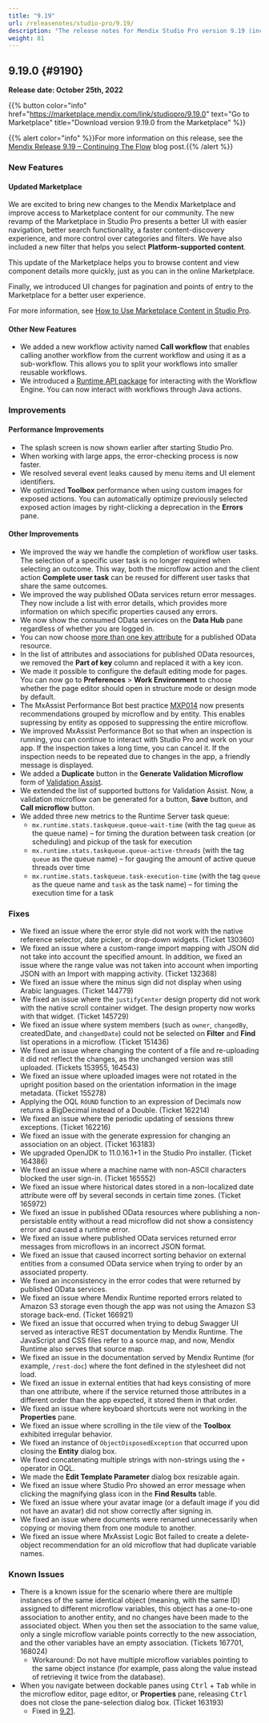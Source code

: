 ```yaml
---
title: "9.19"
url: /releasenotes/studio-pro/9.19/
description: "The release notes for Mendix Studio Pro version 9.19 (including all patches) with details on new features, bug fixes, and known issues."
weight: 81
---
```


## 9.19.0 {#9190}

**Release date: October 25th, 2022**

{{% button color="info" href="https://marketplace.mendix.com/link/studiopro/9.19.0" text="Go to Marketplace" title="Download version 9.19.0 from the Marketplace" %}}

{{% alert color="info" %}}For more information on this release, see the [Mendix Release 9.19 – Continuing The Flow](https://www.mendix.com/blog/mendix-release-9-19-continuing-the-flow/) blog post.{{% /alert %}}

### New Features

#### Updated Marketplace

We are excited to bring new changes to the Mendix Marketplace and improve access to Marketplace content for our community. The new revamp of the Marketplace in Studio Pro presents a better UI with easier navigation, better search functionality, a faster content-discovery experience, and more control over categories and filters. We have also included a new filter that helps you select **Platform-supported content**. 

This update of the Marketplace helps you to browse content and view component details more quickly, just as you can in the online Marketplace. 

Finally, we introduced UI changes for pagination and points of entry to the Marketplace for a better user experience.

For more information, see [How to Use Marketplace Content in Studio Pro](/appstore/general/app-store-content/).

#### Other New Features

* We added a new workflow activity named **Call workflow** that enables calling another workflow from the current workflow and using it as a sub-workflow. This allows you to split your workflows into smaller reusable workflows.
* We introduced a [Runtime API package](https://apidocs.rnd.mendix.com/9/runtime/com/mendix/core/Core.html#workflows()) for interacting with the Workflow Engine. You can now interact with workflows through Java actions. 

### Improvements

#### Performance Improvements

* The splash screen is now shown earlier after starting Studio Pro.
* When working with large apps, the error-checking process is now faster.
* We resolved several event leaks caused by menu items and UI element identifiers.
* We optimized **Toolbox** performance when using custom images for exposed actions. You can automatically optimize previously selected exposed action images by right-clicking a deprecation in the **Errors** pane.

#### Other Improvements

* We improved the way we handle the completion of workflow user tasks. The selection of a specific user task is no longer required when selecting an outcome. This way, both the microflow action and the client action **Complete user task** can be reused for different user tasks that share the same outcomes.
* We improved the way published OData services return error messages. They now include a list with error details, which provides more information on which specific properties caused any errors.
* We now show the consumed OData services on the **Data Hub** pane regardless of whether you are logged in.
* You can now choose [more than one key attribute](/refguide/published-odata-resource/#select-attributes) for a published OData resource.
* In the list of attributes and associations for published OData resources, we removed the **Part of key** column and replaced it with a key icon.
* We made it possible to configure the default editing mode for pages. You can now go to **Preferences** > **Work Environment** to choose whether the page editor should open in structure mode or design mode by default.
* The MxAssist Performance Bot best practice [MXP014](/refguide/performance-best-practices/#mxp014) now presents recommendations grouped by microflow and by entity. This enables supressing by entity as opposed to suppressing the entire microflow.
* We improved MxAssist Performance Bot so that when an inspection is running, you can continue to interact with Studio Pro and work on your app. If the inspection takes a long time, you can cancel it. If the inspection needs to be repeated due to changes in the app, a friendly message is displayed.
* We added a **Duplicate** button in the **Generate Validation Microflow** form of [Validation Assist](/refguide/validation-assist/).
* We extended the list of supported buttons for Validation Assist. Now, a validation microflow can be generated for a button, **Save** button, and **Call microflow** button.
* We added three new metrics to the Runtime Server task queue:
    * `mx.runtime.stats.taskqueue.queue-wait-time` (with the tag `queue` as the queue name) – for timing the duration between task creation (or scheduling) and pickup of the task for execution
    * `mx.runtime.stats.taskqueue.queue-active-threads` (with the tag `queue` as the queue name) – for gauging the amount of active queue threads over time
    * `mx.runtime.stats.taskqueue.task-execution-time` (with the tag `queue` as the queue name and `task` as the task name) – for timing the execution time for a task

### Fixes

* We fixed an issue where the error style did not work with the native reference selector, date picker, or drop-down widgets. (Ticket 130360)
* We fixed an issue where a custom-range import mapping with JSON did not take into account the specified amount. In addition, we fixed an issue where the range value was not taken into account when importing JSON with an Import with mapping activity. (Ticket 132368)
* We fixed an issue where the minus sign did not display when using Arabic languages. (Ticket 144779)
* We fixed an issue where the `justifyCenter` design property did not work with the native scroll container widget. The design property now works with that widget. (Ticket 145729)
* We fixed an issue where system members (such as `owner`, `changedBy`, createdDate, and `changedDate`) could not be selected on **Filter** and **Find** list operations in a microflow. (Ticket 151436)
* We fixed an issue where changing the content of a file and re-uploading it did not reflect the changes, as the unchanged version was still uploaded. (Tickets 153955, 164543)
* We fixed an issue where uploaded images were not rotated in the upright position based on the orientation information in the image metadata. (Ticket 155278)
* Applying the OQL `ROUND` function to an expression of Decimals now returns a BigDecimal instead of a Double. (Ticket 162214)
* We fixed an issue where the periodic updating of sessions threw exceptions. (Ticket 162216)
* We fixed an issue with the generate expression for changing an association on an object. (Ticket 163183)
* We upgraded OpenJDK to 11.0.16.1+1 in the Studio Pro installer. (Ticket 164386)
* We fixed an issue where a machine name with non-ASCII characters blocked the user sign-in. (Ticket 165552)
* We fixed an issue where historical dates stored in a non-localized date attribute were off by several seconds in certain time zones. (Ticket 165972)
* We fixed an issue in published OData resources where publishing a non-persistable entity without a read microflow did not show a consistency error and caused a runtime error.
* We fixed an issue where published OData services returned error messages from microflows in an incorrect JSON format.
* We fixed an issue that caused incorrect sorting behavior on external entities from a consumed OData service when trying to order by an associated property.
* We fixed an inconsistency in the error codes that were returned by published OData services.
* We fixed an issue where Mendix Runtime reported errors related to Amazon S3 storage even though the app was not using the Amazon S3 storage back-end. (Ticket 166921)
* We fixed an issue that occurred when trying to debug Swagger UI served as interactive REST documentation by Mendix Runtime. The JavaScript and CSS files refer to a source map, and now, Mendix Runtime also serves that source map.
* We fixed an issue in the documentation served by Mendix Runtime (for example, `/rest-doc`) where the font defined in the stylesheet did not load.
* We fixed an issue in external entities that had keys consisting of more than one attribute, where if the service returned those attributes in a different order than the app expected, it stored them in that order.
* We fixed an issue where keyboard shortcuts were not working in the **Properties** pane.
* We fixed an issue where scrolling in the tile view of the **Toolbox** exhibited irregular behavior.
* We fixed an instance of `ObjectDisposedException` that occurred upon closing the **Entity** dialog box.
* We fixed concatenating multiple strings with non-strings using the `+` operator in OQL.
* We made the **Edit Template Parameter** dialog box resizable again.
* We fixed an issue where Studio Pro showed an error message when clicking the magnifying glass icon in the **Find Results** table.
* We fixed an issue where your avatar image (or a default image if you did not have an avatar) did not show correctly after signing in.
* We fixed an issue where documents were renamed unnecessarily when copying or moving them from one module to another.
* We fixed an issue where MxAssist Logic Bot failed to create a delete-object recommendation for an old microflow that had duplicate variable names.

### Known Issues

* There is a known issue for the scenario where there are multiple instances of the same identical object (meaning, with the same ID) assigned to different microflow variables, this object has a one-to-one association to another entity, and no changes have been made to the associated object. When you then set the association to the same value, only a single microflow variable points correctly to the new association, and the other variables have an empty association. (Tickets 167701, 168024)
    * Workaround: Do not have multiple microflow variables pointing to the same object instance (for example, pass along the value instead of retrieving it twice from the database).
* When you navigate between dockable panes using <kbd>Ctrl</kbd> + <kbd>Tab</kbd> while in the microflow editor, page editor, or **Properties** pane, releasing <kbd>Ctrl</kbd> does not close the pane-selection dialog box. (Ticket 163193)
    * Fixed in [9.21](/releasenotes/studio-pro/9.21/#163193).
